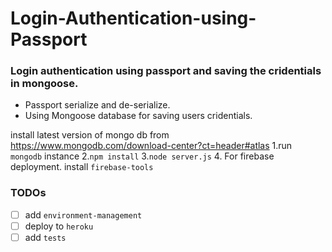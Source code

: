 # Login-Authentication-using-Passport
### Login authentication using passport and saving the cridentials in mongoose.


- Passport serialize and de-serialize.
- Using Mongoose database for saving users cridentials.

install latest version of mongo db from https://www.mongodb.com/download-center?ct=header#atlas
1.run `mongodb` instance
2.`npm install`
3.`node server.js`
4. For firebase deployment. install `firebase-tools`

### TODOs
- [ ] add `environment-management`
- [ ] deploy to `heroku`
- [ ] add `tests`
